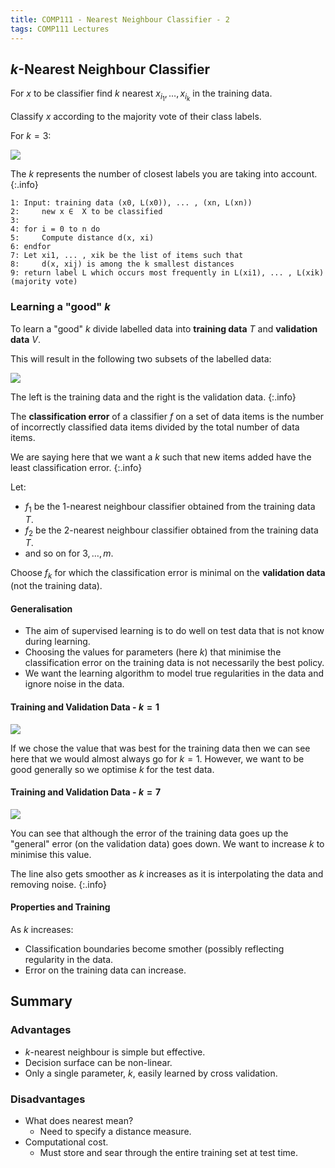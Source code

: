 ```yaml
---
title: COMP111 - Nearest Neighbour Classifier - 2
tags: COMP111 Lectures
---
```

## $k$-Nearest Neighbour Classifier
For $x$ to be classifier find $k$ nearest $x_{i_1},\ldots,x_{i_k}$ in the training data.

Classify $x$ according to the majority vote of their class labels.

For $k=3$:

![]({{site.baseurl}}/assets/COMP111/Lectures/2020-12-10-2-1.png)

The $k$ represents the number of closest labels you are taking into account.
{:.info}

```
1: Input: training data (x0, L(x0)), ... , (xn, L(xn))
2:     new x ∈  X to be classified
3:
4: for i = 0 to n do
5:     Compute distance d(x, xi)
6: endfor
7: Let xi1, ... , xik be the list of items such that
8:     d(x, xij) is among the k smallest distances
9: return label L which occurs most frequently in L(xi1), ... , L(xik) (majority vote)
```

### Learning a "good" $k$
To learn a "good" $k$ divide labelled data into **training data** $T$ and **validation data** $V$.

This will result in the following two subsets of the labelled data:

![]({{site.baseurl}}/assets/COMP111/Lectures/2020-12-10-2-2.png)

The left is the training data and the right is the validation data.
{:.info}

The **classification error** of a classifier $f$ on a set of data items is the number of incorrectly classified data items divided by the total number of data items.

We are saying here that we want a $k$ such that new items added have the least classification error.
{:.info}

Let:

* $f_1$ be the 1-nearest neighbour classifier obtained from the training data $T$.
* $f_2$ be the 2-nearest neighbour classifier obtained from the training data $T$.
* and so on for $3,\ldots,m$.

Choose $f_k$ for which the classification error is minimal on the **validation data** (not the training data).

#### Generalisation

* The aim of supervised learning is to do well on test data that is not know during learning.
* Choosing the values for parameters (here $k$) that minimise the classification error on the training data is not necessarily the best policy.
* We want the learning algorithm to model true regularities in the data and ignore noise in the data.

#### Training and Validation Data - $k=1$

![]({{site.baseurl}}/assets/COMP111/Lectures/2020-12-10-2-3.png)

If we chose the value that was best for the training data then we can see here that we would almost always go for $k=1$. However, we want to be good generally so we optimise $k$ for the test data.

#### Training and Validation Data - $k=7$

![]({{site.baseurl}}/assets/COMP111/Lectures/2020-12-10-2-4.png)

You can see that although the error of the training data goes up the "general" error (on the validation data) goes down. We want to increase $k$ to  minimise this value.

The line also gets smoother as $k$ increases as it is interpolating the data and removing noise.
{:.info}

#### Properties and Training
As $k$ increases:

* Classification boundaries become smother (possibly reflecting regularity in the data.
* Error on the training data can increase.

## Summary
### Advantages

* $k$-nearest neighbour is simple but effective.
* Decision surface can be non-linear.
* Only a single parameter, $k$, easily learned by cross validation.

### Disadvantages

* What does nearest mean?
	* Need to specify a distance measure.
* Computational cost.
	* Must store and sear through the entire training set at test time.